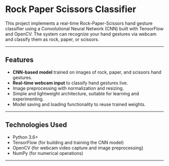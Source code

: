 # Rock Paper Scissors Classifier

This project implements a real-time Rock-Paper-Scissors hand gesture classifier using a Convolutional Neural Network (CNN) built with TensorFlow and OpenCV. The system can recognize your hand gestures via webcam and classify them as rock, paper, or scissors.

---

## Features

- **CNN-based model** trained on images of rock, paper, and scissors hand gestures.
- **Real-time webcam input** to classify hand gestures live.
- Image preprocessing with normalization and resizing.
- Simple and lightweight architecture, suitable for learning and experimenting.
- Model saving and loading functionality to reuse trained weights.

---

## Technologies Used

- Python 3.6+
- TensorFlow (for building and training the CNN model)
- OpenCV (for webcam video capture and image preprocessing)
- NumPy (for numerical operations)

---
